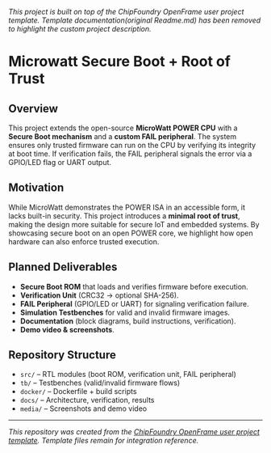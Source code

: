 *This project is built on top of the ChipFoundry OpenFrame user project template. Template documentation(original Readme.md) has been removed to highlight the custom project description.*


# Microwatt Secure Boot + Root of Trust

## Overview
This project extends the open-source **MicroWatt POWER CPU** with a **Secure Boot mechanism** and a **custom FAIL peripheral**. The system ensures only trusted firmware can run on the CPU by verifying its integrity at boot time. If verification fails, the FAIL peripheral signals the error via a GPIO/LED flag or UART output.

## Motivation
While MicroWatt demonstrates the POWER ISA in an accessible form, it lacks built-in security. This project introduces a **minimal root of trust**, making the design more suitable for secure IoT and embedded systems. By showcasing secure boot on an open POWER core, we highlight how open hardware can also enforce trusted execution.

## Planned Deliverables
- **Secure Boot ROM** that loads and verifies firmware before execution.
- **Verification Unit** (CRC32 → optional SHA-256).
- **FAIL Peripheral** (GPIO/LED or UART) for signaling verification failure.
- **Simulation Testbenches** for valid and invalid firmware images.
- **Documentation** (block diagrams, build instructions, verification).
- **Demo video & screenshots**.

## Repository Structure
- `src/` – RTL modules (boot ROM, verification unit, FAIL peripheral)  
- `tb/` – Testbenches (valid/invalid firmware flows)  
- `docker/` – Dockerfile + build scripts  
- `docs/` – Architecture, verification, results  
- `media/` – Screenshots and demo video  

---

*This repository was created from the [ChipFoundry OpenFrame user project template](https://github.com/chipfoundry/openframe_user_project). Template files remain for integration reference.*

